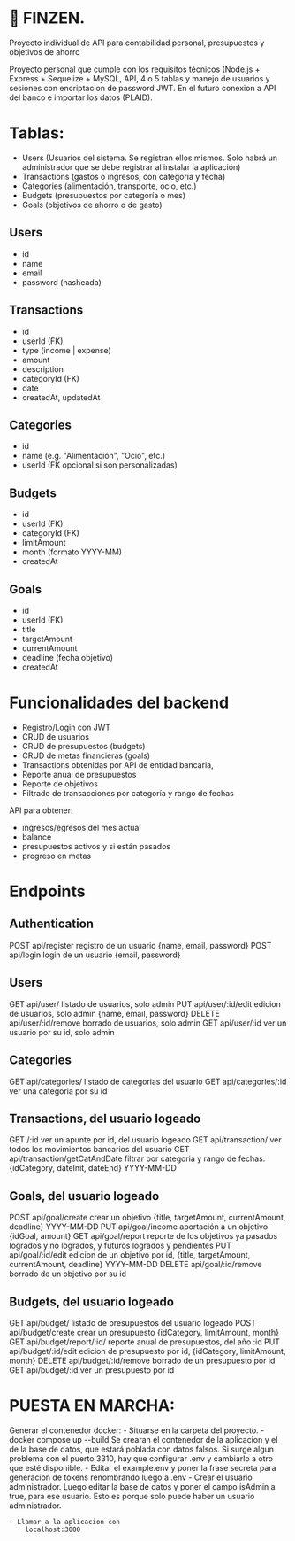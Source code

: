 # 💸 FINZEN.
Proyecto individual de API para contabilidad personal, presupuestos y objetivos de ahorro

Proyecto personal que cumple con los requisitos técnicos (Node.js + Express + Sequelize + MySQL, API, 4 o 5 tablas y manejo de usuarios y sesiones con encriptacion de password JWT. En el futuro conexion a API del banco e importar los datos (PLAID).


# Tablas:
- Users (Usuarios del sistema. Se registran ellos mismos. Solo habrá un administrador que se debe registrar al instalar la aplicación)
- Transactions (gastos o ingresos, con categoría y fecha)
- Categories (alimentación, transporte, ocio, etc.)
- Budgets (presupuestos por categoría o mes)
- Goals (objetivos de ahorro o de gasto)

## Users
- id
- name
- email
- password (hasheada)

## Transactions
- id
- userId (FK)
- type (income | expense)
- amount
- description
- categoryId (FK)
- date
- createdAt, updatedAt

## Categories
- id
- name (e.g. "Alimentación", "Ocio", etc.)
- userId (FK opcional si son personalizadas)

## Budgets
- id
- userId (FK)
- categoryId (FK)
- limitAmount
- month (formato YYYY-MM)
- createdAt

## Goals
- id
- userId (FK)
- title
- targetAmount
- currentAmount
- deadline (fecha objetivo)
- createdAt

# Funcionalidades del backend
- Registro/Login con JWT
- CRUD de usuarios
- CRUD de presupuestos (budgets)
- CRUD de metas financieras (goals)
- Transactions obtenidas por API de entidad bancaria,
- Reporte anual de presupuestos
- Reporte de objetivos
- Filtrado de transacciones por categoría y rango de fechas

API para obtener:
- ingresos/egresos del mes actual
- balance
- presupuestos activos y si están pasados
- progreso en metas

# Endpoints
## Authentication
POST api/register                   registro de un usuario              {name, email, password}
POST api/login                      login de un usuario                 {email, password}

## Users
GET api/user/                       listado de usuarios, solo admin
PUT api/user/:id/edit               edicion de usuarios, solo admin     {name, email, password}
DELETE api/user/:id/remove          borrado de usuarios, solo admin
GET api/user/:id                    ver un usuario por su id, solo admin

## Categories
GET api/categories/                 listado de categorias del usuario
GET api/categories/:id              ver una categoria por su id

## Transactions, del usuario logeado
GET /:id                            ver un apunte por id, del usuario logeado
GET api/transaction/                ver todos los movimientos bancarios del usuario
GET api/transaction/getCatAndDate   filtrar por categoria y rango de fechas. {idCategory, dateInit, dateEnd} YYYY-MM-DD

## Goals, del usuario logeado
POST api/goal/create                crear un objetivo {title, targetAmount, currentAmount, deadline} YYYY-MM-DD
PUT api/goal/income                 aportación a un objetivo {idGoal, amount}
GET api/goal/report                 reporte de los objetivos ya pasados logrados y no logrados, y futuros logrados y pendientes
PUT api/goal/:id/edit               edicion de un objetivo por id, {title, targetAmount, currentAmount, deadline} YYYY-MM-DD
DELETE api/goal/:id/remove          borrado de un objetivo por su id

## Budgets, del usuario logeado
GET api/budget/                     listado de presupuestos del usuario logeado
POST api/budget/create              crear un presupuesto {idCategory, limitAmount, month}
GET api/budget/report/:id/          reporte anual de presupuestos, del año :id
PUT api/budget/:id/edit             edicion de presupuesto por id, {idCategory, limitAmount, month}
DELETE api/budget/:id/remove        borrado de un presupuesto por id
GET api/budget/:id                  ver un presupuesto por id

# PUESTA EN MARCHA:
Generar el contenedor docker:
    - Situarse en la carpeta del proyecto.
    - docker compose up --build
        Se crearan el contenedor de la aplicacion y el de la base de datos, que estará poblada con datos falsos.
        Si surge algun problema con el puerto 3310, hay que configurar .env y cambiarlo a otro que esté disponible.
    - Editar el example.env y poner la frase secreta para generacion de tokens renombrando luego a .env
    - Crear el usuario administrador. Luego editar la base de datos y poner el campo isAdmin a true, para ese usuario.
        Esto es porque solo puede haber un usuario administrador.

    - Llamar a la aplicacion con
        localhost:3000


